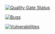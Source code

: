 [![Quality Gate Status](http://35.241.242.160:9000/api/project_badges/measure?project=java-example&metric=alert_status&token=77c085ddc8c8573b3b9270fe0d7f747bcd8dc174)](http://35.241.242.160:9000/dashboard?id=java-example)

[![Bugs](http://35.241.242.160:9000/api/project_badges/measure?project=java-example&metric=bugs&token=77c085ddc8c8573b3b9270fe0d7f747bcd8dc174)](http://35.241.242.160:9000/dashboard?id=java-example)

[![Vulnerabilities](http://35.241.242.160:9000/api/project_badges/measure?project=java-example&metric=vulnerabilities&token=77c085ddc8c8573b3b9270fe0d7f747bcd8dc174)](http://35.241.242.160:9000/dashboard?id=java-example)